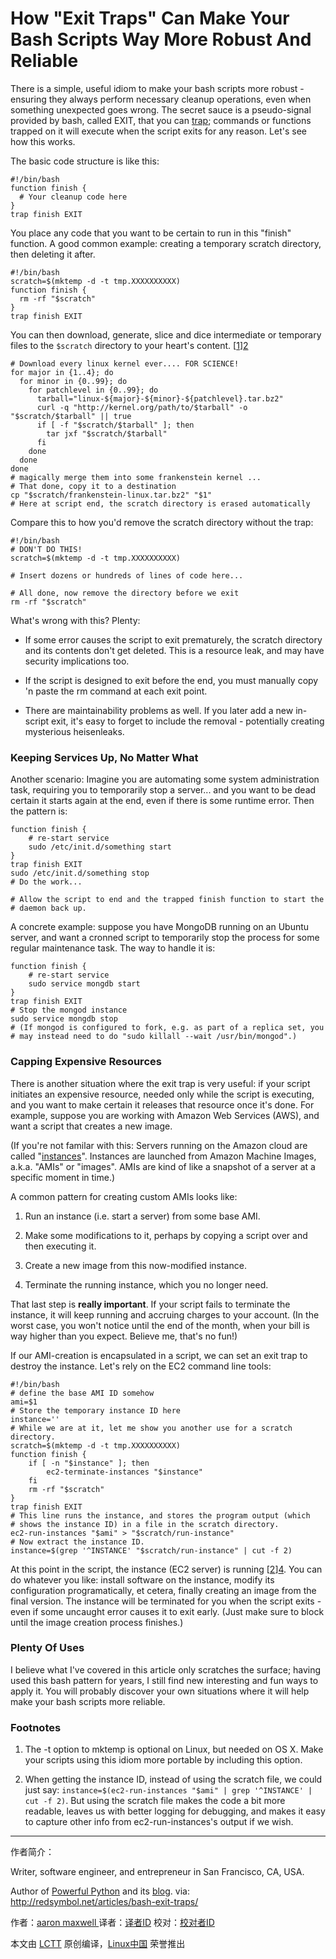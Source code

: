 How "Exit Traps" Can Make Your Bash Scripts Way More Robust And Reliable
============================================================

There is a simple, useful idiom to make your bash scripts more robust - ensuring they always perform necessary cleanup operations, even when something unexpected goes wrong. The secret sauce is a pseudo-signal provided by bash, called EXIT, that you can [trap][1]; commands or functions trapped on it will execute when the script exits for any reason. Let's see how this works.

The basic code structure is like this:

```
#!/bin/bash
function finish {
  # Your cleanup code here
}
trap finish EXIT
```

You place any code that you want to be certain to run in this "finish" function. A good common example: creating a temporary scratch directory, then deleting it after.

```
#!/bin/bash
scratch=$(mktemp -d -t tmp.XXXXXXXXXX)
function finish {
  rm -rf "$scratch"
}
trap finish EXIT
```

You can then download, generate, slice and dice intermediate or temporary files to the `$scratch` directory to your heart's content. [[1]][2]

```
# Download every linux kernel ever.... FOR SCIENCE!
for major in {1..4}; do
  for minor in {0..99}; do
    for patchlevel in {0..99}; do
      tarball="linux-${major}-${minor}-${patchlevel}.tar.bz2"
      curl -q "http://kernel.org/path/to/$tarball" -o "$scratch/$tarball" || true
      if [ -f "$scratch/$tarball" ]; then
        tar jxf "$scratch/$tarball"
      fi
    done
  done
done
# magically merge them into some frankenstein kernel ...
# That done, copy it to a destination
cp "$scratch/frankenstein-linux.tar.bz2" "$1"
# Here at script end, the scratch directory is erased automatically
```

Compare this to how you'd remove the scratch directory without the trap:

```
#!/bin/bash
# DON'T DO THIS!
scratch=$(mktemp -d -t tmp.XXXXXXXXXX)

# Insert dozens or hundreds of lines of code here...

# All done, now remove the directory before we exit
rm -rf "$scratch"
```

What's wrong with this? Plenty:

*   If some error causes the script to exit prematurely, the scratch directory and its contents don't get deleted. This is a resource leak, and may have security implications too.

*   If the script is designed to exit before the end, you must manually copy 'n paste the rm command at each exit point.

*   There are maintainability problems as well. If you later add a new in-script exit, it's easy to forget to include the removal - potentially creating mysterious heisenleaks.

### Keeping Services Up, No Matter What

Another scenario: Imagine you are automating some system administration task, requiring you to temporarily stop a server... and you want to be dead certain it starts again at the end, even if there is some runtime error. Then the pattern is:

```
function finish {
    # re-start service
    sudo /etc/init.d/something start
}
trap finish EXIT
sudo /etc/init.d/something stop
# Do the work...

# Allow the script to end and the trapped finish function to start the
# daemon back up.
```

A concrete example: suppose you have MongoDB running on an Ubuntu server, and want a cronned script to temporarily stop the process for some regular maintenance task. The way to handle it is:

```
function finish {
    # re-start service
    sudo service mongdb start
}
trap finish EXIT
# Stop the mongod instance
sudo service mongdb stop
# (If mongod is configured to fork, e.g. as part of a replica set, you
# may instead need to do "sudo killall --wait /usr/bin/mongod".)
```

### Capping Expensive Resources

There is another situation where the exit trap is very useful: if your script initiates an expensive resource, needed only while the script is executing, and you want to make certain it releases that resource once it's done. For example, suppose you are working with Amazon Web Services (AWS), and want a script that creates a new image.

(If you're not familar with this: Servers running on the Amazon cloud are called "[instances][3]". Instances are launched from Amazon Machine Images, a.k.a. "AMIs" or "images". AMIs are kind of like a snapshot of a server at a specific moment in time.)

A common pattern for creating custom AMIs looks like:

1.  Run an instance (i.e. start a server) from some base AMI.

2.  Make some modifications to it, perhaps by copying a script over and then executing it.

3.  Create a new image from this now-modified instance.

4.  Terminate the running instance, which you no longer need.

That last step is **really important**. If your script fails to terminate the instance, it will keep running and accruing charges to your account. (In the worst case, you won't notice until the end of the month, when your bill is way higher than you expect. Believe me, that's no fun!)

If our AMI-creation is encapsulated in a script, we can set an exit trap to destroy the instance. Let's rely on the EC2 command line tools:

```
#!/bin/bash
# define the base AMI ID somehow
ami=$1
# Store the temporary instance ID here
instance=''
# While we are at it, let me show you another use for a scratch directory.
scratch=$(mktemp -d -t tmp.XXXXXXXXXX)
function finish {
    if [ -n "$instance" ]; then
        ec2-terminate-instances "$instance"
    fi
    rm -rf "$scratch"
}
trap finish EXIT
# This line runs the instance, and stores the program output (which
# shows the instance ID) in a file in the scratch directory.
ec2-run-instances "$ami" > "$scratch/run-instance"
# Now extract the instance ID.
instance=$(grep '^INSTANCE' "$scratch/run-instance" | cut -f 2)
```

At this point in the script, the instance (EC2 server) is running [[2]][4]. You can do whatever you like: install software on the instance, modify its configuration programatically, et cetera, finally creating an image from the final version. The instance will be terminated for you when the script exits - even if some uncaught error causes it to exit early. (Just make sure to block until the image creation process finishes.)

### Plenty Of Uses

I believe what I've covered in this article only scratches the surface; having used this bash pattern for years, I still find new interesting and fun ways to apply it. You will probably discover your own situations where it will help make your bash scripts more reliable.

### Footnotes

1.  The -t option to mktemp is optional on Linux, but needed on OS X. Make your scripts using this idiom more portable by including this option.

2.  When getting the instance ID, instead of using the scratch file, we could just say: `instance=$(ec2-run-instances "$ami" | grep '^INSTANCE' | cut -f 2)`. But using the scratch file makes the code a bit more readable, leaves us with better logging for debugging, and makes it easy to capture other info from ec2-run-instances's output if we wish.

--------------------------------------------------------------------------------

作者简介：

Writer, software engineer, and entrepreneur in San Francisco, CA, USA.

Author of [Powerful Python][5] and its [blog][6].
via: http://redsymbol.net/articles/bash-exit-traps/

作者：[aaron maxwell ][a]
译者：[译者ID](https://github.com/译者ID)
校对：[校对者ID](https://github.com/校对者ID)

本文由 [LCTT](https://github.com/LCTT/TranslateProject) 原创编译，[Linux中国](https://linux.cn/) 荣誉推出

[a]:http://redsymbol.net/
[1]:http://www.gnu.org/software/bash/manual/bashref.html#index-trap
[2]:http://redsymbol.net/articles/bash-exit-traps/#footnote-1
[3]:http://aws.amazon.com/ec2/
[4]:http://redsymbol.net/articles/bash-exit-traps/#footnote-2
[5]:https://www.amazon.com/d/0692878971
[6]:https://powerfulpython.com/blog/
